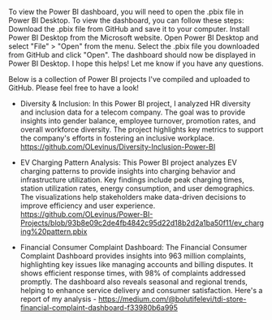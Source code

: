 To view the Power BI dashboard, you will need to open the .pbix file in Power BI Desktop. To view the dashboard, you can follow these steps: Download the .pbix file from GitHub and save it to your computer. Install Power BI Desktop from the Microsoft website. Open Power BI Desktop and select "File" > "Open" from the menu. Select the .pbix file you downloaded from GitHub and click "Open". The dashboard should now be displayed in Power BI Desktop. I hope this helps! Let me know if you have any questions.

Below is a collection of Power BI projects I've compiled and uploaded to GitHub. Please feel free to have a look!

*  Diversity & Inclusion: In this Power BI project, I analyzed HR diversity and inclusion data for a telecom company. The goal was to provide insights into gender balance, employee turnover, promotion rates, and overall workforce diversity. The project highlights key metrics to support the company's efforts in fostering an inclusive workplace. https://github.com/OLevinus/Diversity-Inclusion-Power-BI

* EV Charging Pattern Analysis: This Power BI project analyzes EV charging patterns to provide insights into charging behavior and infrastructure utilization. Key findings include peak charging times, station utilization rates, energy consumption, and user demographics. The visualizations help stakeholders make data-driven decisions to improve efficiency and user experience. https://github.com/OLevinus/Power-BI-Projects/blob/93b8e09c2de4fb4842c95d22d18b2d2a1ba50f11/ev_charging%20pattern.pbix
  
* Financial Consumer Complaint Dashboard: The Financial Consumer Complaint Dashboard provides insights into 963 million complaints, highlighting key issues like managing accounts and billing disputes. It shows efficient response times, with 98% of complaints addressed promptly. The dashboard also reveals seasonal and regional trends, helping to enhance service delivery and consumer satisfaction. 
Here's a report of my analysis - https://medium.com/@bolutifelevi/tdi-store-financial-complaint-dashboard-f33980b6a995
